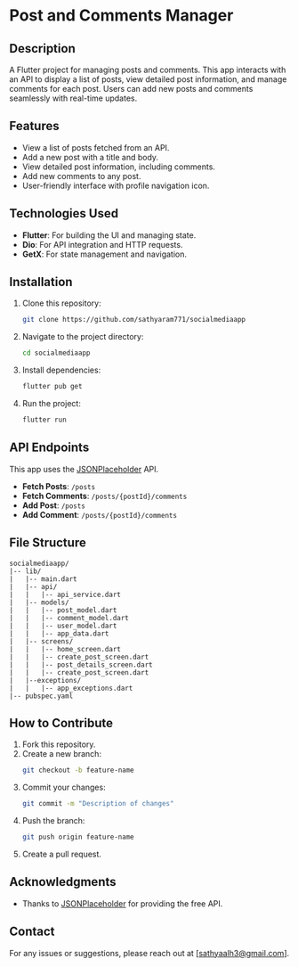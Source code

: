 # Post and Comments Manager

## Description
A Flutter project for managing posts and comments. This app interacts with an API to display a list of posts, view detailed post information, and manage comments for each post. Users can add new posts and comments seamlessly with real-time updates.

## Features
- View a list of posts fetched from an API.
- Add a new post with a title and body.
- View detailed post information, including comments.
- Add new comments to any post.
- User-friendly interface with profile navigation icon.

## Technologies Used
- **Flutter**: For building the UI and managing state.
- **Dio**: For API integration and HTTP requests.
- **GetX**: For state management and navigation.

## Installation
1. Clone this repository:
   ```bash
   git clone https://github.com/sathyaram771/socialmediaapp
   ```
2. Navigate to the project directory:
   ```bash
   cd socialmediaapp
   ```
3. Install dependencies:
   ```bash
   flutter pub get
   ```
4. Run the project:
   ```bash
   flutter run
   ```

## API Endpoints
This app uses the [JSONPlaceholder](https://jsonplaceholder.typicode.com/) API.
- **Fetch Posts**: `/posts`
- **Fetch Comments**: `/posts/{postId}/comments`
- **Add Post**: `/posts`
- **Add Comment**: `/posts/{postId}/comments`

## File Structure
```
socialmediaapp/
|-- lib/
|   |-- main.dart
|   |-- api/
|   |   |-- api_service.dart   
|   |-- models/
|   |   |-- post_model.dart  
|   |   |-- comment_model.dart
|   |   |-- user_model.dart
|   |   |-- app_data.dart 
|   |-- screens/
|   |   |-- home_screen.dart   
|   |   |-- create_post_screen.dart 
|   |   |-- post_details_screen.dart 
|   |   |-- create_post_screen.dart
|   |--exceptions/
|   |   |-- app_exceptions.dart
|-- pubspec.yaml               
```

## How to Contribute
1. Fork this repository.
2. Create a new branch:
   ```bash
   git checkout -b feature-name
   ```
3. Commit your changes:
   ```bash
   git commit -m "Description of changes"
   ```
4. Push the branch:
   ```bash
   git push origin feature-name
   ```
5. Create a pull request.

## Acknowledgments
- Thanks to [JSONPlaceholder](https://jsonplaceholder.typicode.com/) for providing the free API.

## Contact
For any issues or suggestions, please reach out at [sathyaalh3@gmail.com].

